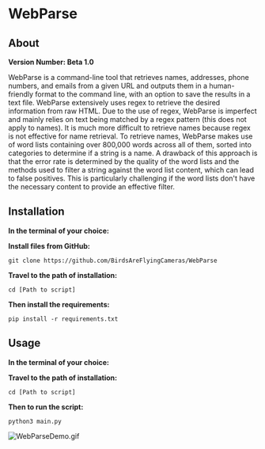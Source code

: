 # WebParse

## About

**Version Number: Beta 1.0**

WebParse is a command-line tool that retrieves names, addresses, phone numbers, and emails from a given URL and outputs
them in a human-friendly format to the command line, with an option to save the results in a text file.
WebParse extensively uses regex to retrieve the desired information from raw HTML. Due to the use of regex,
WebParse is imperfect and mainly relies on text being matched by a regex pattern (this does not apply to names).
It is much more difficult to retrieve names because regex is not effective for name retrieval. To retrieve names,
WebParse makes use of word lists containing over 800,000 words across all of them, sorted into categories to determine
if a string is a name. A drawback of this approach is that the error rate is determined by the quality of the word lists
and the methods used to filter a string against the word list content, which can lead to false positives.
This is particularly challenging if the word lists don't have the necessary content to provide an effective filter.



## Installation

**In the terminal of your choice:**

**Install files from GitHub:**

    git clone https://github.com/BirdsAreFlyingCameras/WebParse

**Travel to the path of installation:**

    cd [Path to script]

**Then install the requirements:**

    pip install -r requirements.txt


## Usage

**In the terminal of your choice:**


**Travel to the path of installation:**

    cd [Path to script]

**Then to run the script:**

    python3 main.py

![WebParseDemo.gif](images%2FWebParseDemo.gif)